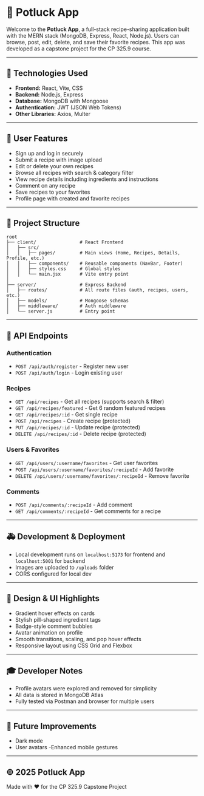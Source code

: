 # 🍲 Potluck App

Welcome to the **Potluck App**, a full-stack recipe-sharing application built with the MERN stack (MongoDB, Express, React, Node.js). Users can browse, post, edit, delete, and save their favorite recipes. This app was developed as a capstone project for the CP 325.9 course.

---

## 🔧 Technologies Used
- **Frontend:** React, Vite, CSS
- **Backend:** Node.js, Express
- **Database:** MongoDB with Mongoose
- **Authentication:** JWT (JSON Web Tokens)
- **Other Libraries:** Axios, Multer

---

## 👥 User Features
- Sign up and log in securely
- Submit a recipe with image upload
- Edit or delete your own recipes
- Browse all recipes with search & category filter
- View recipe details including ingredients and instructions
- Comment on any recipe
- Save recipes to your favorites
- Profile page with created and favorite recipes

---

## 📂 Project Structure

```
root
├── client/                # React Frontend
│   ├── src/
│   │   ├── pages/         # Main views (Home, Recipes, Details, Profile, etc.)
│   │   ├── components/    # Reusable components (NavBar, Footer)
│   │   ├── styles.css     # Global styles
│   │   └── main.jsx       # Vite entry point
│
├── server/                # Express Backend
│   ├── routes/            # All route files (auth, recipes, users, etc.)
│   ├── models/            # Mongoose schemas
│   ├── middleware/        # Auth middleware
│   └── server.js          # Entry point
```

---

## 🚀 API Endpoints

### Authentication
- `POST /api/auth/register` - Register new user
- `POST /api/auth/login` - Login existing user

### Recipes
- `GET /api/recipes` - Get all recipes (supports search & filter)
- `GET /api/recipes/featured` - Get 6 random featured recipes
- `GET /api/recipes/:id` - Get single recipe
- `POST /api/recipes` - Create recipe (protected)
- `PUT /api/recipes/:id` - Update recipe (protected)
- `DELETE /api/recipes/:id` - Delete recipe (protected)

### Users & Favorites
- `GET /api/users/:username/favorites` - Get user favorites
- `POST /api/users/:username/favorites/:recipeId` - Add favorite
- `DELETE /api/users/:username/favorites/:recipeId` - Remove favorite

### Comments
- `POST /api/comments/:recipeId` - Add comment
- `GET /api/comments/:recipeId` - Get comments for a recipe

---

## 🚑 Development & Deployment
- Local development runs on `localhost:5173` for frontend and `localhost:5001` for backend
- Images are uploaded to `/uploads` folder
- CORS configured for local dev

---

## 🌈 Design & UI Highlights
- Gradient hover effects on cards
- Stylish pill-shaped ingredient tags
- Badge-style comment bubbles
- Avatar animation on profile
- Smooth transitions, scaling, and pop hover effects
- Responsive layout using CSS Grid and Flexbox

---

## 🎓 Developer Notes
- Profile avatars were explored and removed for simplicity
- All data is stored in MongoDB Atlas
- Fully tested via Postman and browser for multiple users

---

## 🔹 Future Improvements
- Dark mode
- User avatars
-Enhanced mobile gestures

---

## © 2025 Potluck App
Made with ❤️ for the CP 325.9 Capstone Project

